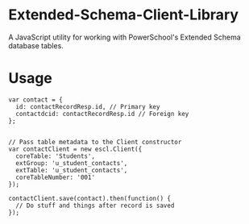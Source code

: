 # Extended-Schema-Client-Library
A JavaScript utility for working with PowerSchool's Extended Schema database tables.

# Usage
```
var contact = {
  id: contactRecordResp.id, // Primary key
  contactdcid: contactRecordResp.id // Foreign key
};


// Pass table metadata to the Client constructor
var contactClient = new escl.Client({
  coreTable: 'Students',
  extGroup: 'u_student_contacts',
  extTable: 'u_student_contacts',
  coreTableNumber: '001'
});

contactClient.save(contact).then(function() {
  // Do stuff and things after record is saved
});
```
